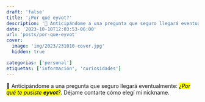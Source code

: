 ```yaml
---
draft: 'false'
title: '¿Por qué eyvot?'
description: '🔮 Anticipándome a una pregunta que seguro llegará eventualmente: ¿Por qué te pusiste eyvot?. Déjame contarte cómo elegí mi nickname...'
date: '2023-10-10T12:03:53-06:00'
url: 'posts/por-que-eyvot'
cover:
  image: 'img/2023/231010-cover.jpg'
  hidden: true

categorias: ['personal']
etiquetas: ['información', 'curiosidades']
---
```


🔮 Anticipándome a una pregunta que seguro llegará eventualmente: <mark>*¿Por qué te pusiste **eyvot**?*</mark>. Déjame contarte cómo elegí mi nickname.
